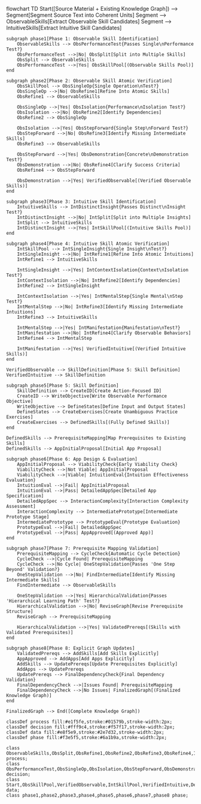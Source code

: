flowchart TD
    Start([Source Material + Existing Knowledge Graph]) --> Segment[Segment Source Text into Coherent Units]
    Segment --> ObservableSkills[Extract Observable Skill Candidates]
    Segment --> IntuitiveSkills[Extract Intuitive Skill Candidates]

    subgraph phase1[Phase 1: Observable Skill Identification]
        ObservableSkills --> ObsPerformanceTest{Passes Single\nPerformance Test?}
        ObsPerformanceTest -->|No| ObsSplit[Split into Multiple Skills]
        ObsSplit --> ObservableSkills
        ObsPerformanceTest -->|Yes| ObsSkillPool[(Observable Skills Pool)]
    end

    subgraph phase2[Phase 2: Observable Skill Atomic Verification]
        ObsSkillPool --> ObsSingleOp{Single Operation\nTest?}
        ObsSingleOp -->|No| ObsRefine1[Refine Into Atomic Skills]
        ObsRefine1 --> ObservableSkills
        
        ObsSingleOp -->|Yes| ObsIsolation{Performance\nIsolation Test?}
        ObsIsolation -->|No| ObsRefine2[Identify Dependencies]
        ObsRefine2 --> ObsSingleOp
        
        ObsIsolation -->|Yes| ObsStepForward{Single Step\nForward Test?}
        ObsStepForward -->|No| ObsRefine3[Identify Missing Intermediate Skills]
        ObsRefine3 --> ObservableSkills
        
        ObsStepForward -->|Yes| ObsDemonstration{Concrete\nDemonstration Test?}
        ObsDemonstration -->|No| ObsRefine4[Clarify Success Criteria]
        ObsRefine4 --> ObsStepForward
        
        ObsDemonstration -->|Yes| VerifiedObservable[(Verified Observable Skills)]
    end

    subgraph phase3[Phase 3: Intuitive Skill Identification]
        IntuitiveSkills --> IntDistinctInsight{Passes Distinct\nInsight Test?}
        IntDistinctInsight -->|No| IntSplit[Split into Multiple Insights]
        IntSplit --> IntuitiveSkills
        IntDistinctInsight -->|Yes| IntSkillPool[(Intuitive Skills Pool)]
    end

    subgraph phase4[Phase 4: Intuitive Skill Atomic Verification]
        IntSkillPool --> IntSingleInsight{Single Insight\nTest?}
        IntSingleInsight -->|No| IntRefine1[Refine Into Atomic Intuitions]
        IntRefine1 --> IntuitiveSkills
        
        IntSingleInsight -->|Yes| IntContextIsolation{Context\nIsolation Test?}
        IntContextIsolation -->|No| IntRefine2[Identify Dependencies]
        IntRefine2 --> IntSingleInsight
        
        IntContextIsolation -->|Yes| IntMentalStep{Single Mental\nStep Test?}
        IntMentalStep -->|No| IntRefine3[Identify Missing Intermediate Intuitions]
        IntRefine3 --> IntuitiveSkills
        
        IntMentalStep -->|Yes| IntManifestation{Manifestation\nTest?}
        IntManifestation -->|No| IntRefine4[Clarify Observable Behaviors]
        IntRefine4 --> IntMentalStep
        
        IntManifestation -->|Yes| VerifiedIntuitive[(Verified Intuitive Skills)]
    end

    VerifiedObservable --> SkillDefinition[Phase 5: Skill Definition]
    VerifiedIntuitive --> SkillDefinition

    subgraph phase5[Phase 5: Skill Definition]
        SkillDefinition --> CreateID[Create Action-Focused ID]
        CreateID --> WriteObjective[Write Observable Performance Objective]
        WriteObjective --> DefineStates[Define Input and Output States]
        DefineStates --> CreateExercises[Create Unambiguous Practice Exercises]
        CreateExercises --> DefinedSkills[(Fully Defined Skills)]
    end

    DefinedSkills --> PrerequisiteMapping[Map Prerequisites to Existing Skills]
    DefinedSkills --> AppInitialProposal[Initial App Proposal]

    subgraph phase6[Phase 6: App Design & Evaluation]
        AppInitialProposal --> ViabilityCheck{Early Viability Check}
        ViabilityCheck -->|Not Viable| AppInitialProposal
        ViabilityCheck -->|Viable| IntuitionEval{Intuition Effectiveness Evaluation}
        IntuitionEval -->|Fail| AppInitialProposal
        IntuitionEval -->|Pass| DetailedAppSpec[Detailed App Specification]
        DetailedAppSpec --> InteractionComplexity[Interaction Complexity Assessment]
        InteractionComplexity --> IntermediatePrototype[Intermediate Prototype Stage]
        IntermediatePrototype --> PrototypeEval{Prototype Evaluation}
        PrototypeEval -->|Fail| DetailedAppSpec
        PrototypeEval -->|Pass| AppApproved[(Approved App)]
    end

    subgraph phase7[Phase 7: Prerequisite Mapping Validation]
        PrerequisiteMapping --> CycleCheck{Automatic Cycle Detection}
        CycleCheck -->|Cycle Found| PrerequisiteMapping
        CycleCheck -->|No Cycle| OneStepValidation{Passes 'One Step Beyond' Validation?}
        OneStepValidation -->|No| FindIntermediate[Identify Missing Intermediate Skills]
        FindIntermediate --> ObservableSkills
        
        OneStepValidation -->|Yes| HierarchicalValidation{Passes 'Hierarchical Learning Path' Test?}
        HierarchicalValidation -->|No| ReviseGraph[Revise Prerequisite Structure]
        ReviseGraph --> PrerequisiteMapping
        
        HierarchicalValidation -->|Yes| ValidatedPrereqs[(Skills with Validated Prerequisites)]
    end

    subgraph phase8[Phase 8: Explicit Graph Updates]
        ValidatedPrereqs --> AddSkills[Add Skills Explicitly]
        AppApproved --> AddApps[Add Apps Explicitly]
        AddSkills --> UpdatePrereqs[Update Prerequisites Explicitly]
        AddApps --> UpdatePrereqs
        UpdatePrereqs --> FinalDependencyCheck{Final Dependency Validation}
        FinalDependencyCheck -->|Issues Found| PrerequisiteMapping
        FinalDependencyCheck -->|No Issues| FinalizedGraph[(Finalized Knowledge Graph)]
    end

    FinalizedGraph --> End([Complete Knowledge Graph])

    classDef process fill:#e1f5fe,stroke:#01579b,stroke-width:2px;
    classDef decision fill:#fff9c4,stroke:#f57f17,stroke-width:2px;
    classDef data fill:#e8f5e9,stroke:#2e7d32,stroke-width:2px;
    classDef phase fill:#f3e5f5,stroke:#6a1b9a,stroke-width:2px;

    class ObservableSkills,ObsSplit,ObsRefine1,ObsRefine2,ObsRefine3,ObsRefine4,IntuitiveSkills,IntSplit,IntRefine1,IntRefine2,IntRefine3,IntRefine4,CreateID,WriteObjective,DefineStates,CreateExercises,PrerequisiteMapping,FindIntermediate,ReviseGraph,AppInitialProposal,DetailedAppSpec,InteractionComplexity,IntermediatePrototype,AddSkills,AddApps,UpdatePrereqs process;
    class ObsPerformanceTest,ObsSingleOp,ObsIsolation,ObsStepForward,ObsDemonstration,IntDistinctInsight,IntSingleInsight,IntContextIsolation,IntMentalStep,IntManifestation,ViabilityCheck,IntuitionEval,PrototypeEval,CycleCheck,OneStepValidation,HierarchicalValidation,FinalDependencyCheck decision;
    class Start,ObsSkillPool,VerifiedObservable,IntSkillPool,VerifiedIntuitive,DefinedSkills,ValidatedPrereqs,AppApproved,FinalizedGraph,End data;
    class phase1,phase2,phase3,phase4,phase5,phase6,phase7,phase8 phase;
